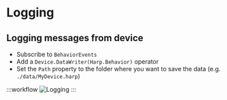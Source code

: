 # Logging

## Logging messages from device

- Subscribe to `BehaviorEvents`
- Add a `Device.DataWriter(Harp.Behavior)` operator
- Set the `Path` property to the folder where you want to save the data (e.g. `./data/MyDevice.harp`)

:::workflow
![Logging](~/workflows/Logging.bonsai)
:::

